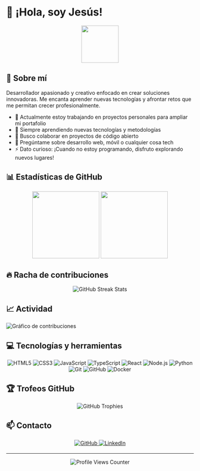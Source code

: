 # 👋 ¡Hola, soy Jesús!

<div align="center">
  <img src="https://media.giphy.com/media/M9gbBd9nbDrOTu1Mqx/giphy.gif" width="100"/>
</div>

## 💫 Sobre mí
Desarrollador apasionado y creativo enfocado en crear soluciones innovadoras. Me encanta aprender nuevas tecnologías y afrontar retos que me permitan crecer profesionalmente.

- 🔭 Actualmente estoy trabajando en proyectos personales para ampliar mi portafolio
- 🌱 Siempre aprendiendo nuevas tecnologías y metodologías
- 👯 Busco colaborar en proyectos de código abierto
- 💬 Pregúntame sobre desarrollo web, móvil o cualquier cosa tech
- ⚡ Dato curioso: ¡Cuando no estoy programando, disfruto explorando nuevos lugares!

## 📊 Estadísticas de GitHub

<div align="center">
  <img height="180em" src="https://github-readme-stats.vercel.app/api?username=JesusCaRu&show_icons=true&theme=radical&include_all_commits=true&count_private=true"/>
  <img height="180em" src="https://github-readme-stats.vercel.app/api/top-langs/?username=JesusCaRu&layout=compact&langs_count=7&theme=radical"/>
</div>

## 🔥 Racha de contribuciones

<div align="center">
  <img src="https://github-readme-streak-stats.herokuapp.com/?user=JesusCaRu&theme=radical&hide_border=false" alt="GitHub Streak Stats" />
</div>

## 📈 Actividad

![Gráfico de contribuciones](https://activity-graph.herokuapp.com/graph?username=JesusCaRu&theme=react-dark)

## 💻 Tecnologías y herramientas

<div align="center">
  
  ![HTML5](https://img.shields.io/badge/html5-%23E34F26.svg?style=for-the-badge&logo=html5&logoColor=white)
  ![CSS3](https://img.shields.io/badge/css3-%231572B6.svg?style=for-the-badge&logo=css3&logoColor=white)
  ![JavaScript](https://img.shields.io/badge/javascript-%23323330.svg?style=for-the-badge&logo=javascript&logoColor=%23F7DF1E)
  ![TypeScript](https://img.shields.io/badge/typescript-%23007ACC.svg?style=for-the-badge&logo=typescript&logoColor=white)
  ![React](https://img.shields.io/badge/react-%2320232a.svg?style=for-the-badge&logo=react&logoColor=%2361DAFB)
  ![Node.js](https://img.shields.io/badge/node.js-6DA55F?style=for-the-badge&logo=node.js&logoColor=white)
  ![Python](https://img.shields.io/badge/python-3670A0?style=for-the-badge&logo=python&logoColor=ffdd54)
  ![Git](https://img.shields.io/badge/git-%23F05033.svg?style=for-the-badge&logo=git&logoColor=white)
  ![GitHub](https://img.shields.io/badge/github-%23121011.svg?style=for-the-badge&logo=github&logoColor=white)
  ![Docker](https://img.shields.io/badge/docker-%230db7ed.svg?style=for-the-badge&logo=docker&logoColor=white)
  
</div>

## 🏆 Trofeos GitHub

<div align="center">
  <img src="https://github-profile-trophy.vercel.app/?username=JesusCaRu&theme=radical&no-frame=false&no-bg=true&margin-w=4" alt="GitHub Trophies" />
</div>

## 📫 Contacto

<div align="center">
  <a href="https://github.com/JesusCaRu" target="_blank">
    <img src="https://img.shields.io/badge/github-%2324292e.svg?&style=for-the-badge&logo=github&logoColor=white" alt="GitHub" style="margin-bottom: 5px;" />
  </a>
  <a href="https://linkedin.com/in/tu-linkedin" target="_blank">
    <img src="https://img.shields.io/badge/linkedin-%231E77B5.svg?&style=for-the-badge&logo=linkedin&logoColor=white" alt="LinkedIn" style="margin-bottom: 5px;" />
  </a>
</div>

---

<div align="center">
  <img src="https://komarev.com/ghpvc/?username=JesusCaRu&style=flat-square&color=blueviolet" alt="Profile Views Counter" />
</div>

<!--
**JesusCaRu/JesusCaRu** es un repositorio ✨ _especial_ ✨ porque su `README.md` (este archivo) aparece en tu perfil de GitHub.
-->
